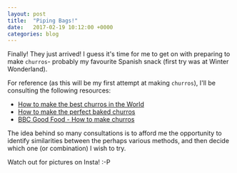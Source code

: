 ```yaml
---
layout: post
title:  "Piping Bags!"
date:   2017-02-19 10:12:00 +0000
categories: blog
---
```

Finally! They just arrived! I guess it's time for me to get on with preparing to make `churros`- probably my favourite Spanish snack (first try was at Winter Wonderland).

For reference (as this will be my first attempt at making `churros`), I'll be consulting the following resources:

- [How to make the best churros in the World](http://youtube.com/htmtbcitw)
- [How to make the perfect baked churros](http://youtube.com/htmtpbc)
- [BBC Good Food - How to make churros](http://food.bbc.com/htmc)

The idea behind so many consultations is to afford me the opportunity to identify similarities between the perhaps various methods, and then decide which one (or combination) I wish to try.

Watch out for pictures on Insta! :-P
